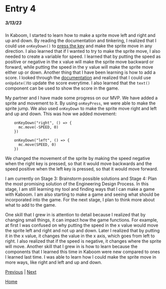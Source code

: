 # Entry 4
##### 3/13/23

In Kaboom, I started to learn how to make a sprite move left and right and up and down. By reading the documentation and tinkering, I realized that I could use `onKeyDown()` to [press the key](https://kaboomjs.com/#onKeyDown) and make the sprite move in any direction. I also learned that if I wanted to try to make the sprite move, I also needed to create a variable for speed. I learned that by putting the speed as positive or negative in the x value will make the sprite move backward or forward, while putting the speed in the y value will make the sprite move either up or down. Another thing that I have been learning is how to add a score. I looked through the [documentation](https://kaboomjs.com/doc/intro) and realized that I could use `onUpdate()`to update the score everytime. I also learned that the `text()` component can be used to show the score in the game.

My partner and I have made some progress on our MVP. We have added a sprite and movement to it. By using `onKeyPress`, we were able to make the sprite jump. We also used `onKeyDown` to make the sprite move right and left and up and down. This was how we added movement:

```
    onKeyDown("right", () => {
      mc.move(-SPEED, 0)
    })

    onKeyDown("left", () => {
      mc.move(SPEED, 0)
    })
```

We changed the movement of the sprite by making the speed negative when the right key is pressed, so that it would move backwards and the speed positive when the left key is pressed, so that it would move forward.

I am currently on Stage 3: Brainstorm possible solutions and Stage 4: Plan the most promising solution of the Engineering Design Process. In this stage, I am still learning my tool and finding ways that I can make a game with Kaboom. I am also starting to make a game and seeing what should be incorporated into the game. For the next stage, I plan to think more about what to add to the game.

One skill that I grew in is attention to detail because I realized that by changing small things, it can impact how the game functions. For example, at first I was confused on why putting the speed in the x value would move the sprite left and right and not up and down. Later I realized that by putting it in the x value, it changes the value in the x axis, which goes from left to right. I also realized that if the speed is negative, it changes where the sprite will move. Another skill that I grew in is how to learn because the components that I learned this time in Kaboom were new compared to ones I learned last time. I was able to learn how I could make the sprite move in more ways, like right and left and up and down.

[Previous](entry03.md) | [Next](entry05.md)

[Home](../README.md)